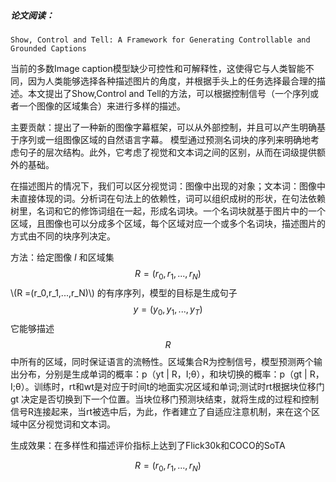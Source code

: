 
##### 论文阅读：
 `Show, Control and Tell: A Framework for Generating Controllable and Grounded Captions`
 
   当前的多数Image caption模型缺少可控性和可解释性，这使得它与人类智能不同，因为人类能够选择各种描述图片的角度，并根据手头上的任务选择最合理的描述。本文提出了Show,Control and Tell的方法，可以根据控制信号（一个序列或者一个图像的区域集合）来进行多样的描述。
 
 主要贡献：提出了一种新的图像字幕框架，可以从外部控制，并且可以产生明确基于序列或一组图像区域的自然语言字幕。
          模型通过预测名词块的序列来明确地考虑句子的层次结构。此外，它考虑了视觉和文本词之间的区别，从而在词级提供额外的基础。 
          
   在描述图片的情况下，我们可以区分视觉词：图像中出现的对象；文本词：图像中未直接体现的词。分析词在句法上的依赖性，词可以组织成树的形状，在句法依赖树里，名词和它的修饰词组在一起，形成名词块。一个名词块就基于图片中的一个区域，且图像也可以分成多个区域，每个区域对应一个或多个名词块，描述图片的方式由不同的块序列决定。
   
   方法：给定图像 $I$ 和区域集 $$R =(r_0,r_1,...,r_N)$$    \\(R =(r_0,r_1,...,r_N)\\) 的有序序列，模型的目标是生成句子$$y =(y_0,y_1,...,y_T)$$它能够描述$$R$$中所有的区域，同时保证语言的流畅性。区域集合R为控制信号，模型预测两个输出分布，分别是生成单词的概率：p（yt | R，I;θ），和块切换的概率：p（gt | R，I;θ）。训练时，rt和wt是对应于时间t的地面实况区域和单词;测试时rt根据块位移门gt 决定是否切换到下一个位置。当块位移门预测块结束，就将生成的过程和控制信号R连接起来，当rt被选中后，为此，作者建立了自适应注意机制，来在这个区域中区分视觉词和文本词。
   
   生成效果：在多样性和描述评价指标上达到了Flick30k和COCO的SoTA
   
   $$R =(r_0,r_1,...,r_N)$$
